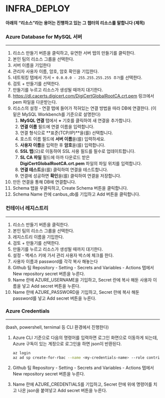 # INFRA_DEPLOY

**아래의 “리소스”라는 용어는 진행하고 있는 그 챕터의 리소스를 말합니다 (제목)**

### Azure Database for MySQL 서버

---

1. 리소스 만들기 버튼을 클릭하고, 유연한 서버 탭의 만들기를 클릭한다.
2. 본인 팀의 리소스 그룹을 선택한다.
3. 서버 이름을 기입한다
4. 관리자 사용자 이름, 암호, 암호 확인을 기입한다.
5. 네트워킹 탭에서 가서 `+ 0.0.0.0 - 255.255.255.255 추가`를 선택한다.
6. 검토 + 만들기를 선택한다.
7. 만들기를 누르고 리소스가 생성될 때까지 대기한다.
8. https://dl.cacerts.digicert.com/DigiCertGlobalRootCA.crt.pem 링크에서 pem 파일을 다운받는다.
9. 리소스의 설정 - 연결 탭에 들어가 적혀있는 연결 방법을 따라 DB에 연결한다. (이 밑은 MySQL Workbench를 기준으로 설명한다)
    1. **MySQL 연결** 탭에서 **+** 기호를 클릭하여 새 연결을 추가합니다.
    2. **연결 이름** 필드에 연결 이름을 입력합니다.
    3. 연결 형식으로 **표준(TCP/IP)**을(를) 선택합니다.
    4. 호스트 이름 필드에 **서버 이름**을(를) 입력하세요.
    5. **사용자 이름**을 입력한 후 **암호**을(를) 입력합니다.
    6. **SSL 탭**(으)로 이동하여 SSL 사용 필드를 필수로 업데이트합니다.
    7. **SL CA 파일** 필드에 아까 다운로드 받은 **DigiCertGlobalRootCA.crt.pem** 파일의 파일 위치를 입력합니다.
    8. **연결 테스트**을(를) 클릭하여 연결을 테스트합니다.
    9. 연결에 성공하면 **확인**을(를) 클릭하여 연결을 저장합니다.
10. 만든 연결을 통해 DB에 연결합니다.
11. Schema 탭을 우클릭하고, Create Schema 버튼을 클릭합니다.
12. Schema Name 칸에 canbus_db를 기입하고 Add 버튼을 클릭합니다.

### 컨테이너 레지스트리

---

1. 리소스 만들기 버튼을 클릭한다.
2. 본인 팀의 리소스 그룹을 선택한다.
3. 레지스트리 이름을 기입한다.
4. 검토 + 만들기를 선택한다.
5. 만들기를 누르고 리소스가 생성될 때까지 대기한다.
6. 설정 - 액세스 키에 가서 관리 사용자 박스에 체크를 한다.
7. 사용자 이름과 password를 각각 복사 해놓는다
8. Github 팀 Repository - Setting - Secrets and Variables - Actions 탭에서 New repository secret 버튼을 누른다.
9. Name 란에 AZURE_USERNAME을 기입하고, Secret 란에 복사 해둔 사용자 이름을 넣고 Add secret 버튼을 누른다.
10. Name 란에 AZURE_PASSWORD을 기입하고, Secret 란에 복사 해둔 password를 넣고 Add secret 버튼을 누른다.

### Azure Credentials

---

(bash, powershell, ternimal 등 CLI 환경에서 진행한다)

1. Azure CLI 기준으로 다음의 명령어를 입력하면 로그인 화면으로 이동하게 되는데, Azure 구독이 있는 계정으로 로그인을 하면 json이 반환된다.

    ```bash
    az login
    az ad sp create-for-rbac --name <my-credentials-name> --role contributor --scopes /subscriptions/<AZURE_SUBSCRIPTION_ID>/resourceGroups/<my-resource-group> --json-auth --output json
    ```

2. Github 팀 Repository - Setting - Secrets and Variables - Actions 탭에서 New repository secret 버튼을 누른다.
3. Name 란에 AZURE_CREDENTIALS를 기입하고, Secret 란에 위에 명령어를 치고 나온 json을 붙여넣고
   Add secret 버튼을 누른다.
